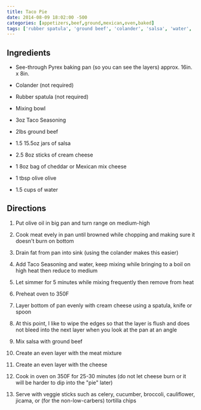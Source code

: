 ```yaml
---
title: Taco Pie
date: 2014-08-09 18:02:00 -500
categories: [appetizers,beef,ground,mexican,oven,baked]
tags: ['rubber spatula', 'ground beef', 'colander', 'salsa', 'water', 'cream cheese', 'mixing bowl', 'taco seasoning', 'cheddar']
---
```


## Ingredients

-   See-through Pyrex baking pan (so you can see the layers) approx. 16in. x 8in.

-   Colander (not required)

-   Rubber spatula (not required)

-   Mixing bowl

-   3oz Taco Seasoning

-   2lbs ground beef

-   1.5 15.5oz jars of salsa

-   2.5 8oz sticks of cream cheese

-   1 8oz bag of cheddar or Mexican mix cheese

-   1 tbsp olive olive

-   1.5 cups of water



## Directions

1.  Put olive oil in big pan and turn range on medium-high

2.  Cook meat evely in pan until browned while chopping and making sure it doesn\'t burn on bottom

3.  Drain fat from pan into sink (using the colander makes this easier)

4.  Add Taco Seasoning and water, keep mixing while bringing to a boil on high heat then reduce to medium

5.  Let simmer for 5 minutes while mixing frequently then remove from heat

6.  Preheat oven to 350F

7.  Layer bottom of pan evenly with cream cheese using a spatula, knife or spoon

8.  At this point, I like to wipe the edges so that the layer is flush and does not bleed into the next layer when you look at the pan at an angle

9.  Mix salsa with ground beef

10. Create an even layer with the meat mixture

11. Create an even layer with the cheese

12. Cook in oven on 350F for 25-30 minutes (do not let cheese burn or it will be harder to dip into the \"pie\" later)

13. Serve with veggie sticks such as celery, cucumber, broccoli, cauliflower, jicama, or (for the non-low-carbers) tortilla chips


